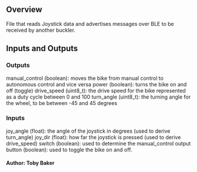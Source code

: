 ## Overview
File that reads Joystick data and advertises messages over BLE to be received by
another buckler.

## Inputs and Outputs
### Outputs
manual_control (boolean): moves the bike from manual control to autonomous control and vice versa
power (boolean): turns the bike on and off (toggle)
drive_speed (uint8_t): the drive speed for the bike represented as a duty cycle between 0 and 100
turn_angle (uint8_t): the turning angle for the wheel, to be between -45 and 45 degrees

### Inputs
joy_angle (float): the angle of the joystick in degrees (used to derive turn_angle)
joy_dir (float): how far the joystick is pressed (used to derive drive_speed)
switch (boolean): used to determine the manual_control output
button (boolean): used to toggle the bike on and off.

#### Author: Toby Baker
